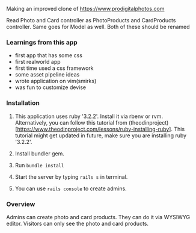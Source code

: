 Making an improved clone of https://www.prodigitalphotos.com

Read Photo and Card controller as PhotoProducts and CardProducts
controller.  Same goes for Model as well. Both of these should be
renamed

### Learnings from this app

- first app that has some css
- first realworld app
- first time used a css framework
- some asset pipeline ideas
- wrote application on vim(smirks)
- was fun to customize devise

### Installation

1. This application uses ruby '3.2.2'. Install it via rbenv or rvm.
Alternatively, you can follow this tutorial from (theodinproject)
[https://www.theodinproject.com/lessons/ruby-installing-ruby]. This
tutorial might get updated in future, make sure you are installing
ruby '3.2.2'.

2. Install bundler gem.

3. Run `bundle install`

4. Start the server by typing `rails s` in terminal.

5. You can use `rails console` to create admins.

### Overview

Admins can create photo and card products. They can do it via WYSIWYG
editor. Visitors can only see the photo and card products.
